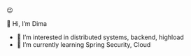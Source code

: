 😉

👋 Hi, I’m Dima
- 👀 I’m interested in distributed systems, backend, highload
- 🌱 I’m currently learning Spring Security, Cloud
<!--- 📫 How to reach me 
--->
<!---
continentaL27/continentaL27 is a ✨ special ✨ repository because its `README.md` (this file) appears on your GitHub profile.
You can click the Preview link to take a look at your changes.
--->
